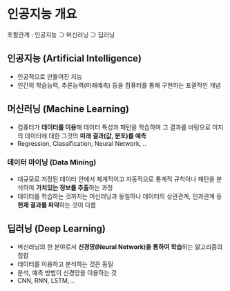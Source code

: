 # 인공지능 개요
포함관계 : 인공지능 ⊃ 머신러닝 ⊃ 딥러닝

## 인공지능 (Artificial Intelligence)
- 인공적으로 만들어진 지능
- 인간의 학습능력, 추론능력(미래예측) 등을 컴퓨터를 통해 구현하는 포괄적인 개념

## 머신러닝 (Machine Learning)
- 컴퓨터가 **데이터를 이용**해 데이터 특성과 패턴을 학습하여 그 결과를 바탕으로 미지의 데이터에 대한 그것의 **미래 결과(값, 분포)를 예측**
- Regression, Classification, Neural Network, ..

### 데이터 마이닝 (Data Mining)
- 대규모로 저장된 데이터 안에서 체계적이고 자동적으로 통계적 규칙이나 패턴을 분석하여 **가치있는 정보를 추출**하는 과정
- 데이터를 학습하는 것까지는 머신러닝과 동일하나 데이터의 상관관계, 인과관계 등 **현재 결과를 파악**하는 것이 다름

## 딥러닝 (Deep Learning)
- 머신러닝의 한 분야로서 **신경망(Neural Network)을 통하여 학습**하는 알고리즘의 집합
- 데이터를 이용하고 분석하는 것은 동일
- 분석, 예측 방법이 신경망을 이용하는 것
- CNN, RNN, LSTM, ..
